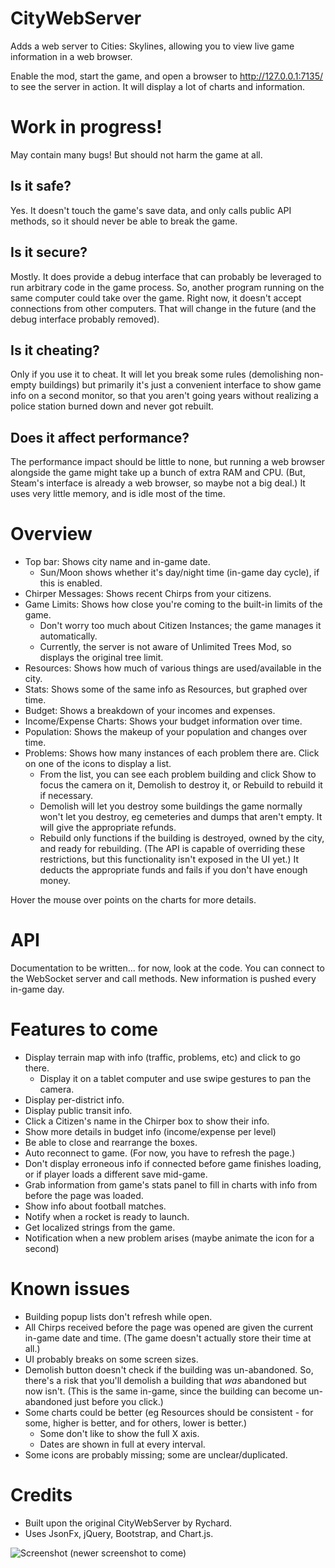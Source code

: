 # CityWebServer
Adds a web server to Cities: Skylines, allowing you to view live game information in a web browser.

Enable the mod, start the game, and open a browser to http://127.0.0.1:7135/ to see the server in action. It will display a lot of charts and information.

# Work in progress!

May contain many bugs! But should not harm the game at all.

## Is it safe?

Yes. It doesn't touch the game's save data, and only calls public API methods, so it should never be able to break the game.

## Is it secure?

Mostly. It does provide a debug interface that can probably be leveraged to run arbitrary code in the game process. So, another program running on the same computer could take over the game.
Right now, it doesn't accept connections from other computers. That will change in the future (and the debug interface probably removed).

## Is it cheating?

Only if you use it to cheat. It will let you break some rules (demolishing non-empty buildings) but primarily it's just a convenient interface to show game info on a second monitor, so that you aren't going years without realizing a police station burned down and never got rebuilt.

## Does it affect performance?

The performance impact should be little to none, but running a web browser alongside the game might take up a bunch of extra RAM and CPU. (But, Steam's interface is already a web browser, so maybe not a big deal.) It uses very little memory, and is idle most of the time.

# Overview

- Top bar: Shows city name and in-game date.
    - Sun/Moon shows whether it's day/night time (in-game day cycle), if this is enabled.
- Chirper Messages: Shows recent Chirps from your citizens.
- Game Limits: Shows how close you're coming to the built-in limits of the game.
    - Don't worry too much about Citizen Instances; the game manages it automatically.
    - Currently, the server is not aware of Unlimited Trees Mod, so displays the original tree limit.
- Resources: Shows how much of various things are used/available in the city.
- Stats: Shows some of the same info as Resources, but graphed over time.
- Budget: Shows a breakdown of your incomes and expenses.
- Income/Expense Charts: Shows your budget information over time.
- Population: Shows the makeup of your population and changes over time.
- Problems: Shows how many instances of each problem there are. Click on one of the icons to display a list.
    - From the list, you can see each problem building and click Show to focus the camera on it, Demolish to destroy it, or Rebuild to rebuild it if necessary.
    - Demolish will let you destroy some buildings the game normally won't let you destroy, eg cemeteries and dumps that aren't empty. It will give the appropriate refunds.
    - Rebuild only functions if the building is destroyed, owned by the city, and ready for rebuilding. (The API is capable of overriding these restrictions, but this functionality isn't exposed in the UI yet.) It deducts the appropriate funds and fails if you don't have enough money.

Hover the mouse over points on the charts for more details.

# API

Documentation to be written... for now, look at the code.
You can connect to the WebSocket server and call methods. New information is pushed every in-game day.

# Features to come

- Display terrain map with info (traffic, problems, etc) and click to go there.
    - Display it on a tablet computer and use swipe gestures to pan the camera.
- Display per-district info.
- Display public transit info.
- Click a Citizen's name in the Chirper box to show their info.
- Show more details in budget info (income/expense per level)
- Be able to close and rearrange the boxes.
- Auto reconnect to game. (For now, you have to refresh the page.)
- Don't display erroneous info if connected before game finishes loading, or if player loads a different save mid-game.
- Grab information from game's stats panel to fill in charts with info from before the page was loaded.
- Show info about football matches.
- Notify when a rocket is ready to launch.
- Get localized strings from the game.
- Notification when a new problem arises (maybe animate the icon for a second)

# Known issues

- Building popup lists don't refresh while open.
- All Chirps received before the page was opened are given the current in-game date and time. (The game doesn't actually store their time at all.)
- UI probably breaks on some screen sizes.
- Demolish button doesn't check if the building was un-abandoned. So, there's a risk that you'll demolish a building that *was* abandoned but now isn't. (This is the same in-game, since the building can become un-abandoned just before you click.)
- Some charts could be better (eg Resources should be consistent - for some, higher is better, and for others, lower is better.)
    - Some don't like to show the full X axis.
    - Dates are shown in full at every interval.
- Some icons are probably missing; some are unclear/duplicated.

# Credits

- Built upon the original CityWebServer by Rychard.
- Uses JsonFx, jQuery, Bootstrap, and Chart.js.

![Screenshot](http://i.imgur.com/U3dD0vd.png)
(newer screenshot to come)
